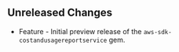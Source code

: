 Unreleased Changes
------------------

* Feature - Initial preview release of the `aws-sdk-costandusagereportservice` gem.
